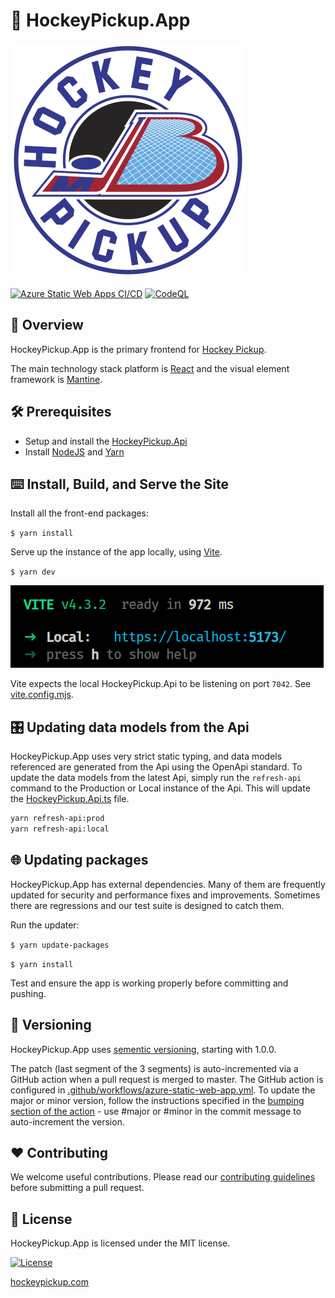 # 🏒 HockeyPickup.App

[![Logo](public/static/JB_Puck_Logo.png)](https://hockeypickup.com)

[![Azure Static Web Apps CI/CD](https://github.com/HockeyPickup/HockeyPickup.App/actions/workflows/azure-static-web-app.yml/badge.svg)](https://github.com/HockeyPickup/HockeyPickup.App/actions/workflows/azure-static-web-app.yml)
[![CodeQL](https://github.com/HockeyPickup/HockeyPickup.App/actions/workflows/github-code-scanning/codeql/badge.svg)](https://github.com/HockeyPickup/HockeyPickup.App/actions/workflows/github-code-scanning/codeql)

## 🌈 Overview

HockeyPickup.App is the primary frontend for [Hockey Pickup](https://hockeypickup.com).

The main technology stack platform is [React](https://react.dev) and the visual element framework is [Mantine](https://mantine.dev).

## 🛠 Prerequisites

* Setup and install the [HockeyPickup.Api](https://github.com/HockeyPickup/HockeyPickup.Api)
* Install [NodeJS](https://nodejs.org/) and [Yarn](https://yarnpkg.com/getting-started/install)

## ⌨️ Install, Build, and Serve the Site

Install all the front-end packages:

`$ yarn install`

Serve up the instance of the app locally, using [Vite](https://vitejs.dev/).

`$ yarn dev`

![Vite Output](public/static/vite-output.png)

Vite expects the local HockeyPickup.Api to be listening on port `7042`. See [vite.config.mjs](vite.config.mjs).

## 🎛️ Updating data models from the Api

HockeyPickup.App uses very strict static typing, and data models referenced are generated from the Api using the OpenApi standard. To update the data models from the latest Api, simply run the `refresh-api` command to the Production or Local instance of the Api. This will update the [HockeyPickup.Api.ts](src/HockeyPickup.Api.ts) file.

```bash
yarn refresh-api:prod
yarn refresh-api:local
```

## 🌐 Updating packages

HockeyPickup.App has external dependencies. Many of them are frequently updated for security and performance fixes and improvements. Sometimes there are regressions and our test suite is designed to catch them.

Run the updater:

`$ yarn update-packages`

`$ yarn install`

Test and ensure the app is working properly before committing and pushing.

## 🎁 Versioning

HockeyPickup.App uses [sementic versioning](https://semver.org/), starting with 1.0.0.

The patch (last segment of the 3 segments) is auto-incremented via a GitHub action when a pull request is merged to master. The GitHub action is configured in [.github/workflows/azure-static-web-app.yml](.github/workflows/azure-static-web-app.yml). To update the major or minor version, follow the instructions specified in the [bumping section of the action](https://github.com/anothrNick/github-tag-action#bumping) - use #major or #minor in the commit message to auto-increment the version.

## ❤️ Contributing

We welcome useful contributions. Please read our [contributing guidelines](CONTRIBUTING.md) before submitting a pull request.

## 📜 License

HockeyPickup.App is licensed under the MIT license.

[![License](https://img.shields.io/github/license/HockeyPickup/HockeyPickup.App)]((https://github.com/HockeyPickup/HockeyPickup.App/master/LICENSE))

[hockeypickup.com](https://hockeypickup.com)
<!---
Icons used from: https://emojipedia.org/
--->